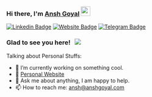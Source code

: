 ### Hi there, I'm <a href="https://anshgoyal.com" target="_blank">Ansh Goyal</a> <img src="https://media.giphy.com/media/hvRJCLFzcasrR4ia7z/giphy.gif" width="25px" height="25px">

[![Linkedin Badge](https://img.shields.io/badge/-LinkedIn-0e76a8?style=flat-square&logo=Linkedin&logoColor=white)](https://linkedin.com/in/anshgoyal31)
[![Website Badge](https://img.shields.io/badge/Website-3b5998?style=flat-square&logo=google-chrome&logoColor=white)](https://anshgoyal.com)
[![Telegram Badge](https://img.shields.io/badge/-Telegram-0088cc?style=flat-square&logo=Telegram&logoColor=white)](https://t.me/anshgoyal)

### Glad to see you here! &nbsp; ![](https://komarev.com/ghpvc/?username=anshg1214)


<!-- **anshg1214/anshg1214** is a ✨ _special_ ✨ repository because its `README.md` (this file) appears on your GitHub profile.
 -->
 
Talking about Personal Stuffs:

- 🔭 I’m currently working on something cool.
- 🚀 [Personal Website](https://anshgoyal.com)
- 💬 Ask me about anything, I am happy to help.
- 📫 How to reach me: ansh@anshgoyal.com

<!-- 
- 🚀 I’m currently learning Data Structures and Algorithms
- 👯 I’m looking to collaborate on ...
- 🤔 I’m looking for help with ... 

![](https://komarev.com/ghpvc/?username=anshg1214)
 -->
 
<!-- 📈 **My GitHub Stats:**

<p>
  <img height="180em" src="https://github-readme-stats.vercel.app/api?username=anshg1214&show_icons=true&hide_border=true&&count_private=true&include_all_commits=true" />
  <img height="180em" src="https://github-readme-stats.vercel.app/api/top-langs/?username=anshg1214&exclude_repo=KNN-Image-Classification&show_icons=true&hide_border=true&layout=compact&langs_count=8"/>
</p>
 -->


<!-- 
<details>
  <summary>📊 <b><i>GitHub Stats</i></b></summary>
  <img src="https://github-readme-stats.vercel.app/api?username=anshg1214&show_icons=true&theme=gotham" alt="Ansh Goyal GitHub Stats" />
</details>
 -->
